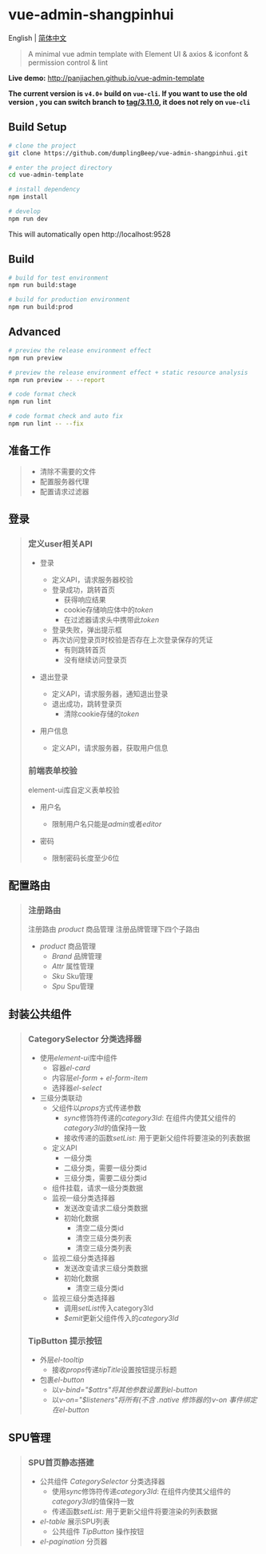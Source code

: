# vue-admin-shangpinhui

English | [简体中文](./README-zh.md)

> A minimal vue admin template with Element UI & axios & iconfont & permission control & lint

**Live demo:** http://panjiachen.github.io/vue-admin-template

**The current version is `v4.0+` build on `vue-cli`. If you want to use the old version , you can switch branch to [tag/3.11.0](https://github.com/PanJiaChen/vue-admin-template/tree/tag/3.11.0), it does not rely on `vue-cli`**

## Build Setup

```bash
# clone the project
git clone https://github.com/dumplingBeep/vue-admin-shangpinhui.git

# enter the project directory
cd vue-admin-template

# install dependency
npm install

# develop
npm run dev
```

This will automatically open http://localhost:9528

## Build

```bash
# build for test environment
npm run build:stage

# build for production environment
npm run build:prod
```

## Advanced

```bash
# preview the release environment effect
npm run preview

# preview the release environment effect + static resource analysis
npm run preview -- --report

# code format check
npm run lint

# code format check and auto fix
npm run lint -- --fix
```

## 准备工作

> - 清除不需要的文件
> - 配置服务器代理
> - 配置请求过滤器

## 登录

> ### 定义user相关API
>
> - 登录
>   - 定义API，请求服务器校验
>   - 登录成功，跳转首页
>     - 获得响应结果
>     - cookie存储响应体中的*token*
>     - 在过滤器请求头中携带此*token*
>   - 登录失败，弹出提示框
>   - 再次访问登录页时校验是否存在上次登录保存的凭证
>     - 有则跳转首页
>     - 没有继续访问登录页
>
> - 退出登录
>   - 定义API，请求服务器，通知退出登录
>   - 退出成功，跳转登录页
>     - 清除cookie存储的*token*
>
> - 用户信息
>   - 定义API，请求服务器，获取用户信息
>
> ### 前端表单校验
>
> element-ui库自定义表单校验
>
> - 用户名
>   - 限制用户名只能是*admin*或者*editor*
>
> - 密码
>   - 限制密码长度至少6位

## 配置路由

> ### 注册路由
>
> 注册路由 *product* 商品管理
> 注册品牌管理下四个子路由
>
> - *product* 商品管理
>   - *Brand* 品牌管理
>   - *Attr* 属性管理
>   - *Sku* Sku管理
>   - *Spu* Spu管理

## 封装公共组件

> ### CategorySelector 分类选择器
>
> - 使用*element-ui*库中组件
>   - 容器*el-card*
>   - 内容层*el-form* + *el-form-item*
>   - 选择器*el-select*
> - 三级分类联动
>   - 父组件以*props*方式传递参数
>     - *sync*修饰符传递的*category3Id*: 在组件内使其父组件的*category3Id*的值保持一致
>     - 接收传递的函数*setList*: 用于更新父组件将要渲染的列表数据
>   - 定义API
>     - 一级分类
>     - 二级分类，需要一级分类id
>     - 三级分类，需要二级分类id
>   - 组件挂载，请求一级分类数据
>   - 监视一级分类选择器
>     - 发送改变请求二级分类数据
>     - 初始化数据
>       - 清空二级分类id
>       - 清空三级分类列表
>       - 清空三级分类列表
>   - 监视二级分类选择器
>     - 发送改变请求三级分类数据
>     - 初始化数据
>       - 清空三级分类id
>   - 监视三级分类选择器
>     - 调用*setList*传入category3Id
>     - *$emit*更新父组件传入的*category3Id*
>
> ### TipButton 提示按钮
>
> - 外层*el-tooltip*
>   - 接收*props*传递*tipTitle*设置按钮提示标题
> - 包裹*el-button*
>   - 以*v-bind="$attrs"*将其他参数设置到*el-button*
>   - 以*v-on="$listeners"*将所有(不含 *.native* 修饰器的)*v-on* 事件绑定在*el-button*

## SPU管理

> ### SPU首页静态搭建
>
> - 公共组件 *CategorySelector* 分类选择器
>   - 使用*sync*修饰符传递*category3Id*: 在组件内使其父组件的*category3Id*的值保持一致
>   - 传递函数*setList*: 用于更新父组件将要渲染的列表数据
> - *el-table* 展示SPU列表
>   - 公共组件 *TipButton* 操作按钮
> - *el-pagination* 分页器
>